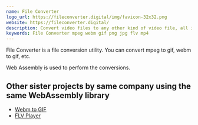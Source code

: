 ```yaml
---
name: File Converter
logo_url: https://fileconverter.digital/img/favicon-32x32.png
website: https://fileconverter.digital/
description: Convert video files to any other kind of video file, all in browser. Free and unlimited.
keywords: File Converter mpeg webm gif png jpg flv mp4
---
```


File Converter is a file conversion utility. You can convert mpeg to gif, webm to gif, etc.

Web Assembly is used to perform the conversions.

## Other sister projects by same company using the same WebAssembly library

- [Webm to GIF](https://webmtogif.app/)
- [FLV Player](https://flvplayer.app/)
